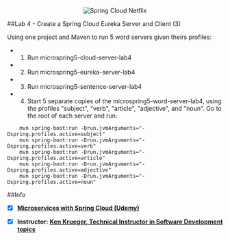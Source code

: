 <p align="center">
  <img src="http://www.gregoriopalama.com/wp-content/uploads/2016/06/cloud.png" alt="Spring Cloud Netflix"/>
</p>

##Lab 4 - Create a Spring Cloud Eureka Server and Client (3)

Using one project and Maven to run 5 word servers given theirs profiles:

- 1. Run microspring5-cloud-server-lab4
- 2. Run microspring5-eureka-server-lab4
- 3. Run microspring5-sentence-server-lab4 
- 4. Start 5 separate copies of the microspring5-word-server-lab4, using the profiles "subject", "verb", "article", "adjective", and "noun". Go to the root of each server and run:
  
```
    mvn spring-boot:run -Drun.jvmArguments="-Dspring.profiles.active=subject"
    mvn spring-boot:run -Drun.jvmArguments="-Dspring.profiles.active=verb"
    mvn spring-boot:run -Drun.jvmArguments="-Dspring.profiles.active=article"
    mvn spring-boot:run -Drun.jvmArguments="-Dspring.profiles.active=adjective"
    mvn spring-boot:run -Drun.jvmArguments="-Dspring.profiles.active=noun"
```
##Info

- [x] **[Microservices with Spring Cloud (Udemy)](https://www.udemy.com/microservices-with-spring-cloud/learn/v4/overview)**

- [x] **Instructor: [Ken Krueger, Technical Instructor in Software Development topics](https://linkedin.com/in/ken-krueger-43670111)**
